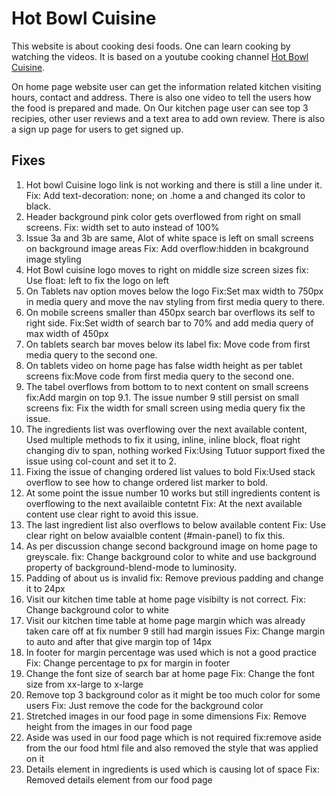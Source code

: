 # Hot Bowl Cuisine
This website is about cooking desi foods. One can learn cooking by watching the videos. It is based on a youtube cooking channel [Hot Bowl Cuisine](https://www.youtube.com/@hotbowlcuisine/featured).

On home page website user can get the information related kitchen visiting hours, contact and address. There is also one video to tell the users how the food is prepared and made.
On Our kitchen page user can see top 3 recipies, other user reviews and a text area to add own review.
There is also a sign up page for users to get signed up.

## Fixes
1. Hot bowl Cuisine logo link is not working and there is still a line under it.
    Fix: Add text-decoration: none; on .home a and changed its color to black.
2. Header background pink color gets overflowed from right on small screens.
    Fix: width set to auto instead of 100%
3. Issue 3a and 3b are same, Alot of white space is left on small screens on background image areas
    Fix: Add overflow:hidden in bcakground image styling
4. Hot Bowl cuisine logo moves to right on middle size screen sizes
    fix: Use float: left to fix the logo on left
5. On Tablets nav option moves below the logo
    Fix:Set max width to 750px in media query and move the nav styling from first media query to there.
6. On mobile screens smaller than 450px search bar overflows its self to right side.
    Fix:Set width of search bar to 70% and add media query of max width of 450px
7. On tablets search bar moves below its label
    fix: Move code from first media query to the second one.
8. On tablets video on home page has false width height as per tablet screens
    fix:Move code from first media query to the second one.
9. The tabel overflows from bottom to to next content on small screens
    fix:Add margin on top
9.1. The issue number 9 still persist on small screens
    fix: Fix the width for small screen using media query fix the issue.
10. The ingredients list was overflowing over the next available content, Used multiple methods to fix it using, inline, inline block, float right changing div to span, nothing worked
    Fix:Using Tutuor support fixed the issue using col-count and set it to 2.
11. Fixing the issue of changing ordered list values to bold 
Fix:Used stack overflow to see how to change ordered list marker to bold.
12. At some point the issue number 10 works but still ingredients content is overflowing to the next availaible contetnt
    Fix: At the next available content use clear right to avoid this issue.
13. The last ingredient list also overflows to below available content
    Fix: Use clear right on below avaialble content (#main-panel) to fix this.
14. As per discussion change second background image on home page to greyscale.
    fix: Change background color to white and use background property of background-blend-mode to luminosity.
15. Padding of about us is invalid
    fix: Remove previous padding and change it to 24px
16. Visit our kitchen time table at home page visibilty is not correct.
    Fix: Change background color to white
17. Visit our kitchen time table at home page margin which was already taken care off at fix number 9 still had margin issues
    Fix: Change margin to auto and after that give margin top of 14px
18. In footer for margin percentage was used which is not a good practice
    Fix: Change percentage to px for margin in footer 
19. Change the font size of search bar at home page
    Fix: Change the font size from xx-large to x-large
20. Remove top 3 background color as it might be too much color for some users
    Fix: Just remove the code for the background color
21. Stretched images in our food page in some dimensions
    Fix: Remove height from the images in our food page
22. Aside was used in our food page which is not required
    fix:remove aside from the our food html file and also removed the style that was applied on it
23. Details element in ingredients is used which is causing lot of space
    Fix: Removed details element from our food page